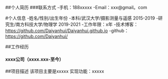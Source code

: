 ##个人简历
###联系方式
-手机：188xxxxx
-Email：xxx@gmail。com


#个人信息
-姓名/性别/出生年份
-本科/武汉大学/摄影测量与遥感 2015-2019
-研究生/南方科技大学/物理学   2019-2021
-工作年限：x年
-技术博客：https://github.com/Daiyanhui/Daiyanhui.github.io
-github：https://github.com/Daiyanhui/


##工作经历
####  xxxx公司（xxxx.xxx-至今）
##项目描述
该项目主要是xxxxx
实现功能：xxxxx





